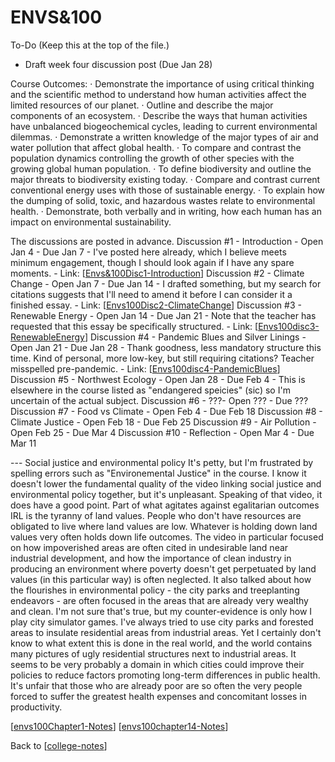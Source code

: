 # ENVS&100

To-Do (Keep this at the top of the file.)
 - Draft week four discussion post (Due Jan 28)

Course Outcomes:
· Demonstrate the importance of using critical thinking and the scientific method to understand how human activities affect the limited resources of our planet.
· Outline and describe the major components of an ecosystem. · Describe the ways that human activities have unbalanced biogeochemical cycles, leading to current environmental dilemmas.
· Demonstrate a written knowledge of the major types of air and water pollution that affect global health.
· To compare and contrast the population dynamics controlling the growth of other species with the growing global human population.
· To define biodiversity and outline the major threats to biodiversity existing today.
· Compare and contrast current conventional energy uses with those of sustainable energy.
· To explain how the dumping of solid, toxic, and hazardous wastes relate to environmental health. 
· Demonstrate, both verbally and in writing, how each human has an impact on environmental sustainability.

The discussions are posted in advance.
Discussion #1 - Introduction - Open Jan 4 - Due Jan 7 - I've posted here already, which I believe meets minimum engagement, though I should look again if I have any spare moments. - Link: [[Envs&100Disc1-Introduction]]
Discussion #2 - Climate Change - Open Jan 7 - Due Jan 14 - I drafted something, but my search for citations suggests that I'll need to amend it before I can consider it a finished essay. - Link: [[Envs100Disc2-ClimateChange]]
Discussion #3 - Renewable Energy - Open Jan 14 - Due Jan 21 - Note that the teacher has requested that this essay be specifically structured. - Link: [[Envs100disc3-RenewableEnergy]]
Discussion #4 - Pandemic Blues and Silver Linings - Open Jan 21 - Due Jan 28 - Thank goodness, less mandatory structure this time.  Kind of personal, more low-key, but still requiring citations?  Teacher misspelled pre-pandemic. - Link: [[Envs100disc4-PandemicBlues]]
Discussion #5 - Northwest Ecology - Open Jan 28 - Due Feb 4 - This is elsewhere in the course listed as "endangered speicies" (sic) so I'm uncertain of the actual subject.
Discussion #6 - ???- Open ??? - Due ???
Discussion #7 - Food vs Climate - Open Feb 4 - Due Feb 18
Discussion #8 - Climate Justice - Open Feb 18 - Due Feb 25
Discussion #9 - Air Pollution - Open Feb 25 - Due Mar 4
Discussion #10 - Reflection - Open Mar 4 - Due Mar 11

--- Social justice and environmental policy
It's petty, but I'm frustrated by spelling errors such as "Environemental Justice" in the course.  I know it doesn't lower the fundamental quality of the video linking social justice and environmental policy together, but it's unpleasant.
Speaking of that video, it does have a good point.  Part of what agitates against egalitarian outcomes IRL is the tyranny of land values.  People who don't have resources are obligated to live where land values are low.  Whatever is holding down land values very often holds down life outcomes.  The video in particular focused on how impoverished areas are often cited in undesirable land near industrial development, and how the importance of clean industry in producing an environment where poverty doesn't get perpetuated by land values (in this particular way) is often neglected.  It also talked about how the flourishes in environmental policy - the city parks and treeplanting endeavors - are often focused in the areas that are already very wealthy and clean.
I'm not sure that's true, but my counter-evidence is only how I play city simulator games.  I've always tried to use city parks and forested areas to insulate residential areas from industrial areas.  Yet I certainly don't know to what extent this is done in the real world, and the world contains many pictures of ugly residential structures next to industrial areas.  It seems to be very probably a domain in which cities could improve their policies to reduce factors promoting long-term differences in public health.  It's unfair that those who are already poor are so often the very people forced to suffer the greatest health expenses and concomitant losses in productivity.

[[envs100Chapter1-Notes]]
[[envs100chapter14-Notes]]

Back to [[college-notes]]

[//begin]: # "Autogenerated link references for markdown compatibility"
[Envs&100Disc1-Introduction]: envs100disc1-introduction "Envs&100Disc1 Introduction"
[Envs100Disc2-ClimateChange]: envs100disc2-climatechange "Envs&100Disc2 ClimateChange"
[Envs100disc3-RenewableEnergy]: envs100disc3-renewableenergy "Envs100disc3 RenewableEnergy"
[Envs100disc4-PandemicBlues]: envs100disc4-pandemicblues "Envs100disc4 PandemicBlues"
[envs100Chapter1-Notes]: envs100chapter1-notes "Envs100Chapter1 Notes"
[envs100chapter14-Notes]: envs100chapter14-notes "Envs100chapter14 Notes"
[college-notes]: college-notes "college notes"
[//end]: # "Autogenerated link references"